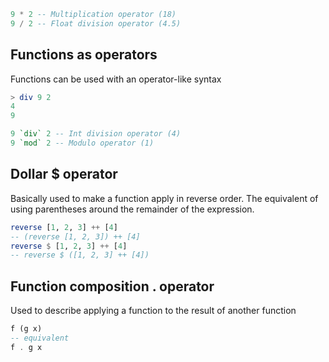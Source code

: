 ```haskell
9 * 2 -- Multiplication operator (18)
9 / 2 -- Float division operator (4.5)
```

## Functions as operators
Functions can be used with an operator-like syntax
```haskell
> div 9 2
4
9
```
```haskell
9 `div` 2 -- Int division operator (4)
9 `mod` 2 -- Modulo operator (1)
```

## Dollar $ operator
Basically used to make a function apply in reverse order. The equivalent of using parentheses around the remainder of the expression.

```haskell
reverse [1, 2, 3] ++ [4]
-- (reverse [1, 2, 3]) ++ [4]
reverse $ [1, 2, 3] ++ [4]
-- reverse $ ([1, 2, 3] ++ [4])
```

## Function composition . operator
Used to describe applying a function to the result of another function

```haskell
f (g x)
-- equivalent
f . g x
```
